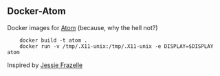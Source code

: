 ## Docker-Atom
 
Docker images for [Atom](https://atom.io/) (because, why the hell not?) 

        docker build -t atom .
        docker run -v /tmp/.X11-unix:/tmp/.X11-unix -e DISPLAY=$DISPLAY atom

Inspired by [Jessie Frazelle](https://github.com/jfrazelle/dockerfiles/blob/master/atom/Dockerfile)
